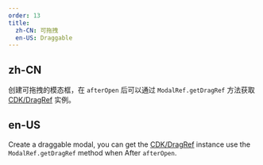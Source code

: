 ```yaml
---
order: 13
title:
  zh-CN: 可拖拽
  en-US: Draggable
---
```


## zh-CN

创建可拖拽的模态框，在 `afterOpen` 后可以通过 `ModalRef.getDragRef` 方法获取 [CDK/DragRef](https://material.angular.io/cdk/drag-drop/api#DragRef) 实例。

## en-US

Create a draggable modal, you can get the [CDK/DragRef](https://material.angular.io/cdk/drag-drop/api#DragRef) instance use the` ModalRef.getDragRef` method when After `afterOpen`.
